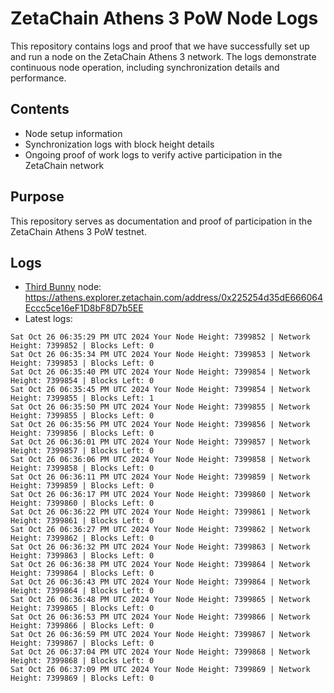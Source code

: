 # ZetaChain Athens 3 PoW Node Logs
This repository contains logs and proof that we have successfully set up and run a node on the ZetaChain Athens 3 network. The logs demonstrate continuous node operation, including synchronization details and performance.

## Contents
- Node setup information
- Synchronization logs with block height details
- Ongoing proof of work logs to verify active participation in the ZetaChain network

## Purpose
This repository serves as documentation and proof of participation in the ZetaChain Athens 3 PoW testnet.

## Logs

- [Third Bunny](https://thirdbunny.xyz/) node: https://athens.explorer.zetachain.com/address/0x225254d35dE666064Eccc5ce16eF1D8bF8D7b5EE
- Latest logs:
```
Sat Oct 26 06:35:29 PM UTC 2024 Your Node Height: 7399852 | Network Height: 7399852 | Blocks Left: 0
Sat Oct 26 06:35:34 PM UTC 2024 Your Node Height: 7399853 | Network Height: 7399853 | Blocks Left: 0
Sat Oct 26 06:35:40 PM UTC 2024 Your Node Height: 7399854 | Network Height: 7399854 | Blocks Left: 0
Sat Oct 26 06:35:45 PM UTC 2024 Your Node Height: 7399854 | Network Height: 7399855 | Blocks Left: 1
Sat Oct 26 06:35:50 PM UTC 2024 Your Node Height: 7399855 | Network Height: 7399855 | Blocks Left: 0
Sat Oct 26 06:35:56 PM UTC 2024 Your Node Height: 7399856 | Network Height: 7399856 | Blocks Left: 0
Sat Oct 26 06:36:01 PM UTC 2024 Your Node Height: 7399857 | Network Height: 7399857 | Blocks Left: 0
Sat Oct 26 06:36:06 PM UTC 2024 Your Node Height: 7399858 | Network Height: 7399858 | Blocks Left: 0
Sat Oct 26 06:36:11 PM UTC 2024 Your Node Height: 7399859 | Network Height: 7399859 | Blocks Left: 0
Sat Oct 26 06:36:17 PM UTC 2024 Your Node Height: 7399860 | Network Height: 7399860 | Blocks Left: 0
Sat Oct 26 06:36:22 PM UTC 2024 Your Node Height: 7399861 | Network Height: 7399861 | Blocks Left: 0
Sat Oct 26 06:36:27 PM UTC 2024 Your Node Height: 7399862 | Network Height: 7399862 | Blocks Left: 0
Sat Oct 26 06:36:32 PM UTC 2024 Your Node Height: 7399863 | Network Height: 7399863 | Blocks Left: 0
Sat Oct 26 06:36:38 PM UTC 2024 Your Node Height: 7399864 | Network Height: 7399864 | Blocks Left: 0
Sat Oct 26 06:36:43 PM UTC 2024 Your Node Height: 7399864 | Network Height: 7399864 | Blocks Left: 0
Sat Oct 26 06:36:48 PM UTC 2024 Your Node Height: 7399865 | Network Height: 7399865 | Blocks Left: 0
Sat Oct 26 06:36:53 PM UTC 2024 Your Node Height: 7399866 | Network Height: 7399866 | Blocks Left: 0
Sat Oct 26 06:36:59 PM UTC 2024 Your Node Height: 7399867 | Network Height: 7399867 | Blocks Left: 0
Sat Oct 26 06:37:04 PM UTC 2024 Your Node Height: 7399868 | Network Height: 7399868 | Blocks Left: 0
Sat Oct 26 06:37:09 PM UTC 2024 Your Node Height: 7399869 | Network Height: 7399869 | Blocks Left: 0
```
